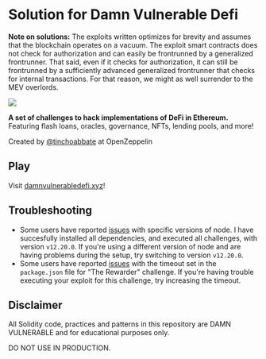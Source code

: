 # Solution for Damn Vulnerable Defi

**Note on solutions:** The exploits written optimizes for brevity and assumes that the blockchain operates on a vacuum. The exploit smart contracts does not check for
authorization and can easily be frontrunned by a generalized frontrunner. That said, even if it checks for authorization, it can still be frontrunned by a
sufficiently advanced generalized frontrunner that checks for internal transactions. For that reason, we might as well surrender to the MEV overlords.

![](cover.png)

**A set of challenges to hack implementations of DeFi in Ethereum.** Featuring flash loans, oracles, governance, NFTs, lending pools, and more!

Created by [@tinchoabbate](https://twitter.com/tinchoabbate) at OpenZeppelin

## Play

Visit [damnvulnerabledefi.xyz](https://damnvulnerabledefi.xyz)!

## Troubleshooting

- Some users have reported [issues](https://github.com/OpenZeppelin/damn-vulnerable-defi/issues/1) with specific versions of node. I have succesfully installed all dependencies, and executed all challenges, with version `v12.20.0`. If you're using a different version of node and are having problems during the setup, try switching to version `v12.20.0`.
- Some users have reported [issues](https://github.com/OpenZeppelin/damn-vulnerable-defi/pull/4) with the timeout set in the `package.json` file for "The Rewarder" challenge. If you're having trouble executing your exploit for this challenge, try increasing the timeout.

## Disclaimer

All Solidity code, practices and patterns in this repository are DAMN VULNERABLE and for educational purposes only.

DO NOT USE IN PRODUCTION.
